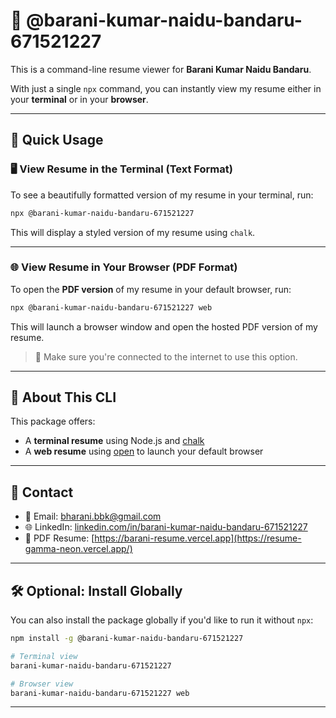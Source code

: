 # 📄 @barani-kumar-naidu-bandaru-671521227

This is a command-line resume viewer for **Barani Kumar Naidu Bandaru**.

With just a single `npx` command, you can instantly view my resume either in your **terminal** or in your **browser**.

---

## 🚀 Quick Usage

### 🖥️ View Resume in the Terminal (Text Format)

To see a beautifully formatted version of my resume in your terminal, run:

```bash
npx @barani-kumar-naidu-bandaru-671521227
```

This will display a styled version of my resume using `chalk`.

---

### 🌐 View Resume in Your Browser (PDF Format)

To open the **PDF version** of my resume in your default browser, run:

```bash
npx @barani-kumar-naidu-bandaru-671521227 web
```

This will launch a browser window and open the hosted PDF version of my resume.

> 📌 Make sure you're connected to the internet to use this option.

---

## 📄 About This CLI

This package offers:

- A **terminal resume** using Node.js and [chalk](https://www.npmjs.com/package/chalk)
- A **web resume** using [open](https://www.npmjs.com/package/open) to launch your default browser

---

## 🔗 Contact

- 📧 Email: [bharani.bbk@gmail.com](mailto:bharani.bbk@gmail.com)
- 🌐 LinkedIn: [linkedin.com/in/barani-kumar-naidu-bandaru-671521227](https://linkedin.com/in/barani-kumar-naidu-bandaru-671521227)
- 🧾 PDF Resume: [https://barani-resume.vercel.app](https://resume-gamma-neon.vercel.app/)

---

## 🛠️ Optional: Install Globally

You can also install the package globally if you'd like to run it without `npx`:

```bash
npm install -g @barani-kumar-naidu-bandaru-671521227

# Terminal view
barani-kumar-naidu-bandaru-671521227

# Browser view
barani-kumar-naidu-bandaru-671521227 web
```

---

